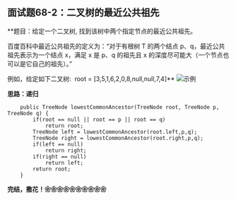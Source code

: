  ## 面试题68-2：二叉树的最近公共祖先
 **题目：给定一个二叉树, 找到该树中两个指定节点的最近公共祖先。

百度百科中最近公共祖先的定义为：“对于有根树 T 的两个结点 p、q，最近公共祖先表示为一个结点 x，满足 x 是 p、q 的祖先且 x 的深度尽可能大（一个节点也可以是它自己的祖先）。”

例如，给定如下二叉树:  root = [3,5,1,6,2,0,8,null,null,7,4]**
![示例](https://github.com/lewiscrow/WorkHardAndFindJob/blob/master/ydm/images/68-2-1.png)

**思路：递归**
```
	public TreeNode lowestCommonAncestor(TreeNode root, TreeNode p, TreeNode q) {
        if(root == null || root == p || root == q)
			return root;
		TreeNode left = lowestCommonAncestor(root.left,p,q);
		TreeNode right = lowestCommonAncestor(root.right,p,q); 
		if(left == null)
			return right;
		if(right == null)
			return left;
		return root;
    }
```
**完结，撒花！❀❀❀❀❀❀❀❀❀❀**